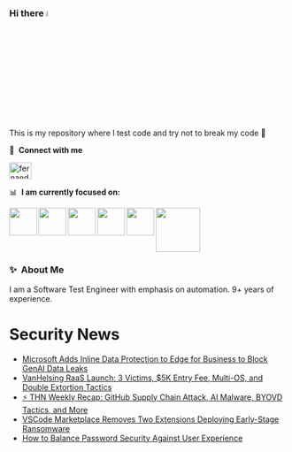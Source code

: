 ### Hi there <a href="https://www.gautamkrishnar.com/"><img src="https://media.giphy.com/media/hvRJCLFzcasrR4ia7z/giphy.gif" width="5%"></a>
This is my repository where I test code and try not to break my code :rofl:

🔗 &nbsp;**Connect with me**
<p align="left">
<a href="https://linkedin.com/in/fernandorlcruz" target="blank"><img align="center" src="https://raw.githubusercontent.com/rahuldkjain/github-profile-readme-generator/master/src/images/icons/Social/linked-in-alt.svg" alt="fernando cruz" height="30" width="40" /></a>
  
📊 &nbsp;**I am currently focused on:**

<img align="left" width='50' height='50' src="https://cdn.jsdelivr.net/gh/devicons/devicon/icons/python/python-original-wordmark.svg" />
<img align="left" width='50' height='50' src="https://cdn.jsdelivr.net/gh/devicons/devicon/icons/csharp/csharp-original.svg" />
<img align="left" width='50' height='50' src="https://cdn.jsdelivr.net/gh/devicons/devicon/icons/jenkins/jenkins-original.svg" />
<img align="left" width='50' height='50' src="https://specflow.org/wp-content/uploads/2021/05/SpecFlow-Icon.png" />
<img align="left" width='50' height='50' src="https://www.svgrepo.com/show/306098/githubactions.svg" />
<img width='80' height='80' src="https://cdn2.vectorstock.com/i/1000x1000/64/81/security-testing-concept-icon-safety-audit-key-vector-29166481.jpg" />
          
          
  
### ✨&nbsp; About Me

I am a Software Test Engineer with emphasis on automation. 9+ years of experience.

# Security News
<!-- BLOG-POST-LIST:START -->
- [Microsoft Adds Inline Data Protection to Edge for Business to Block GenAI Data Leaks](https://thehackernews.com/2025/03/microsoft-adds-inline-data-protection.html)
- [VanHelsing RaaS Launch: 3 Victims, $5K Entry Fee, Multi-OS, and Double Extortion Tactics](https://thehackernews.com/2025/03/vanhelsing-raas-launch-3-victims-5k.html)
- [⚡ THN Weekly Recap: GitHub Supply Chain Attack, AI Malware, BYOVD Tactics, and More](https://thehackernews.com/2025/03/thn-weekly-recap-github-supply-chain.html)
- [VSCode Marketplace Removes Two Extensions Deploying Early-Stage Ransomware](https://thehackernews.com/2025/03/vscode-marketplace-removes-two.html)
- [How to Balance Password Security Against User Experience](https://thehackernews.com/2025/03/how-to-balance-password-security.html)
<!-- BLOG-POST-LIST:END -->
